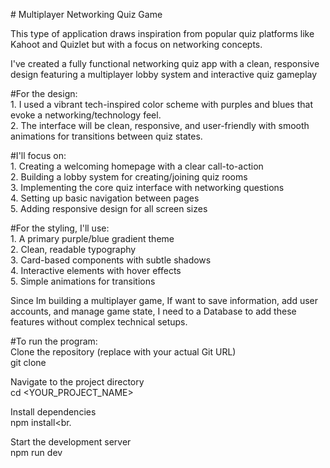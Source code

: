 <p> # Multiplayer Networking Quiz Game</p>

<p>This type of application draws inspiration from popular quiz platforms like Kahoot and Quizlet but with a focus on networking concepts.</p>

<p>I've created a fully functional networking quiz app with a clean, responsive design featuring a multiplayer lobby system and interactive quiz gameplay</p>

<p>#For the design:<br>
1. I used a vibrant tech-inspired color scheme with purples and blues that evoke a networking/technology feel.<br>
2. The interface will be clean, responsive, and user-friendly with smooth animations for transitions between quiz states.</p>

<p>#I'll focus on:<br>
1. Creating a welcoming homepage with a clear call-to-action<br>
2. Building a lobby system for creating/joining quiz rooms<br>
3. Implementing the core quiz interface with networking questions<br>
4. Setting up basic navigation between pages<br>
5. Adding responsive design for all screen sizes</p>

<p>#For the styling, I'll use:<br>
1. A primary purple/blue gradient theme<br>
2. Clean, readable typography<br>
3. Card-based components with subtle shadows<br>
4. Interactive elements with hover effects<br>
5. Simple animations for transitions</p>

<p>Since Im building a multiplayer game, If want to save information, add user accounts, and manage game state, I need to a Database to add these features without complex technical setups.</p>

<p>#To run the program:<br>
Clone the repository (replace with your actual Git URL)<br>
git clone <YOUR_PROJECT_GIT_URL><br>

Navigate to the project directory<br>
cd <YOUR_PROJECT_NAME><br>

Install dependencies<br>
npm install<br.

Start the development server<br>
npm run dev<br></p>
